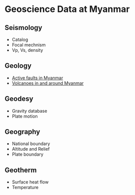 # Geoscience Data at Myanmar

## Seismology

- Catalog
- Focal mechnism
- Vp, Vs, density

## Geology

- [Active faults in Myanmar](active-faults-myanmar)
- [Volcanoes in and around Myanmar](volcanoes.lst)

## Geodesy

- Gravity database
- Plate motion

## Geography

- National boundary
- Altitude and Relief
- Plate boundary

## Geotherm

- Surface heat flow
- Temperature
